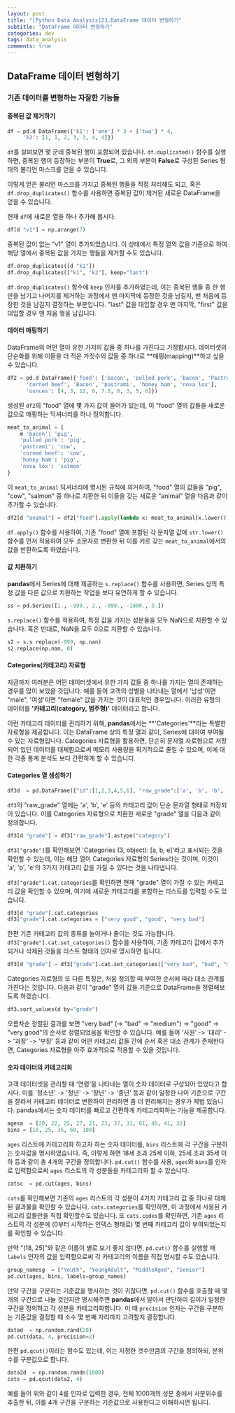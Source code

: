 ```yaml
---
layout: post
title: "[Python Data Analysis]23.DataFrame 데이터 변형하기"
subtitle: "DataFrame 데이터 변형하기"
categories: dev
tags: data_analysis
comments: true
---
```


## DataFrame 데이터 변형하기

### 기존 데이터를 변형하는 자잘한 기능들

#### 중복된 값 제거하기

```python
df = pd.d DataFrame({'k1': ['one'] * 3 + ['two'] * 4, 
     'k2': [1, 1, 2, 3, 3, 4, 4]})
```

`df`를 살펴보면 몇 군데 중복된 행이 포함되어 있습니다. `df.duplicated()` 함수를 실행하면, 중복된 행이 등장하는 부분이 **True**로, 그 외의 부분이 **False**로 구성된 Series 형태의 불리언 마스크를 얻을 수 있습니다.

이렇게 얻은 불리언 마스크를 가지고 중복된 행들을 직접 처리해도 되고, 혹은 `df.drop_duplicates()` 함수를 사용하면 중복된 값이 제거된 새로운 DataFrame을 얻을 수 있습니다.

현재 `df`에 새로운 열을 하나 추가해 봅시다.

```python
df[d "v1"] = np.arange(7)
```

중복된 값이 없는 "v1" 열이 추가되었습니다. 이 상태에서 특정 열의 값을 기준으로 하여 해당 열에서 중복된 값을 가지는 행들을 제거할 수도 있습니다.

```python
df.drop_duplicates([d "k1"])
df.drop_duplicates(["k1", "k2"], keep="last")
```

`df.drop_duplicates()` 함수에 `keep` 인자를 추가하였는데, 이는 중복된 행들 중 한 행만을 남기고 나머지를 제거하는 과정에서 맨 마지막에 등장한 것을 남길지, 맨 처음에 등장한 것을 남길지 결정하는 부분입니다. "last" 값을 대입할 경우 맨 마지막, "first" 값을 대입할 경우 맨 처음 행을 남깁니다.

#### 데이터 매핑하기

DataFrame의 어떤 열이 유한 가지의 값들 중 하나를 가진다고 가정합시다. 데이터셋의 단순화를 위해 이들을 더 적은 가짓수의 값들 중 하나로 **매핑(mapping)**하고 싶을 수 있습니다.

```python
df2 = pd.d DataFrame({'food': ['bacon', 'pulled pork', 'bacon', 'Pastrami', 
      'corned beef', 'Bacon', 'pastrami', 'honey ham', 'nova lox'],
      'ounces': [4, 3, 12, 6, 7.5, 8, 3, 5, 6]})
```

생성된 `df2`의 "food" 열에 몇 가지 값이 들어가 있는데, 이 "food" 열의 값들을 새로운 값으로 매핑하는 딕셔너리를 하나 정의합니다.

```python
meat_to_animal = { 
    m 'bacon': 'pig', 
    'pulled pork': 'pig', 
    'pastrami': 'cow', 
    'corned beef': 'cow', 
    'honey ham': 'pig', 
    'nova lox': 'salmon'
}
```

이 `meat_to_animal` 딕셔너리에 명시된 규칙에 의거하여, "food" 열의 값들을 "pig", "cow", "salmon" 중 하나로 치환한 뒤 이들을 갖는 새로운 "animal" 열을 다음과 같이 추가할 수 있습니다.

```python
df2[d "animal"] = df2["food"].apply(lambda x: meat_to_animal[x.lower()])
```

`df.apply()` 함수를 사용하여, 기존 "food" 열에 포함된 각 문자열 값에 `str.lower()` 함수를 먼저 적용하여 모두 소문자로 변환한 뒤 이를 키로 갖는 `meat_to_animal`에서의 값을 반환하도록 하였습니다.

#### 값 치환하기

**pandas**에서 Series에 대해 제공하는 `s.replace()` 함수를 사용하면, Series 상의 특정 값을 다른 값으로 치환하는 작업을 보다 유연하게 할 수 있습니다.

```python
ss = pd.Series([1., -999., 2., -999., -1000., 3.])
```

`s.replace()` 함수를 적용하여, 특정 값을 가지는 성분들을 모두 NaN으로 치환할 수 있습니다. 혹은 반대로, NaN을 모두 0으로 치환할 수 있습니다.

```python
s2 = s.s replace(-999, np.nan)
s2.replace(np.nan, 0)
```

#### Categories(카테고리) 자료형

지금까지 여러분은 어떤 데이터셋에서 유한 가지 값들 중 하나를 가지는 열이 존재하는 경우를 많이 보았을 것입니다. 예를 들어 고객의 성별을 나타내는 열에서 '남성'이면 "male", '여성'이면 "female" 값을 가지는 것이 대표적인 경우입니다. 이러한 유형의 데이터를 **'카테고리(category, 범주형)'** 데이터라고 합니다.


이런 카테고리 데이터를 관리하기 위해, **pandas**에서는 **'Categories'**라는 특별한 자료형을 제공합니다. 이는 DataFrame 상의 특정 열과 같이, Series에 대하여 부여될 수 있는 자료형입니다. Categories 자료형을 활용하면, 단순히 문자열 자료형으로 저장되어 있던 데이터를 대체함으로써 메모리 사용량을 획기적으로 줄일 수 있으며, 이에 대한 각종 통계 분석도 보다 간편하게 할 수 있습니다.

#### Categories 열 생성하기

```python
df3d  = pd.DataFrame({"id":[1,2,3,4,5,6], "raw_grade":['a', 'b', 'b', 'a', 'a', 'e']})
```

`df3`의 "raw_grade" 열에는 'a', 'b', 'e' 등의 카테고리 값이 단순 문자열 형태로 저장되어 있습니다. 이를 Categories 자료형으로 치환한 새로운 "grade" 열을 다음과 같이 정의합니다.

```python
df3[d "grade"] = df3["raw_grade"].astype("category")
```

`df3["grade"]`를 확인해보면 'Categories (3, object): [a, b, e]'라고 표시되는 것을 확인할 수 있는데, 이는 해당 열이 Categories 자료형의 Series라는 것이며, 이것이 'a', 'b', 'e'의 3가지 카테고리 값을 가질 수 있다는 것을 나타냅니다.

`df3["grade"].cat.categories`를 확인하면 현재 "grade" 열이 가질 수 있는 카테고리 값을 확인할 수 있으며, 여기에 새로운 카테고리를 포함하는 리스트를 입력할 수도 있습니다.

```python
df3[d "grade"].cat.categories
df3["grade"].cat.categories = ["very good", "good", "very bad"]
```

한편 기존 카테고리 값의 종류를 늘이거나 줄이는 것도 가능합니다. `df3["grade"].cat.set_categories()` 함수를 사용하여, 기존 카테고리 값에서 추가되거나 삭제된 것들을 리스트 형태의 인자로 명시하면 됩니다.

```python
df3[d "grade"] = df3["grade"].cat.set_categories(["very bad", "bad", "medium", "good", "very good"])
```

Categories 자료형의 또 다른 특징은, 처음 정의할 때 부여한 순서에 따라 대소 관계를 가진다는 것입니다. 다음과 같이 "grade" 열의 값을 기준으로 DataFrame을 정렬해보도록 하겠습니다.

```python
df3.sort_values(d by="grade")
```

오름차순 정렬된 결과를 보면 "very bad" (-> "bad" -> "medium") -> "good" -> "very good"의 순서로 정렬되었음을 확인할 수 있습니다. 예를 들어 '사원' -> '대리' -> '과장' -> '부장' 등과 같이 어떤 카테고리 값들 간에 순서 혹은 대소 관계가 존재한다면, Categories 자료형을 아주 효과적으로 적용할 수 있을 것입니다.

#### 숫자 데이터의 카테고리화

고객 데이터셋을 관리할 때 '연령'을 나타내는 열이 숫자 데이터로 구성되어 있었다고 합시다. 이를 '청소년' -> '청년' -> '장년' -> '중년' 등과 같이 일정한 나이 기준으로 구간을 잘라서 카테고리 데이터로 변환하여 관리하면 좀 더 편리해지는 경우가 제법 있습니다. pandas에서는 숫자 데이터를 빠르고 간편하게 카테고리화하는 기능을 제공합니다.

```python
agesa  = [20, 22, 25, 27, 21, 23, 37, 31, 61, 45, 41, 32]
bins = [18, 25, 35, 60, 100]
```

`ages` 리스트에 카테고리화 하고자 하는 숫자 데이터를, `bins` 리스트에 각 구간을 구분하는 숫자값을 명시하였습니다. 즉, 이렇게 하면 18세 초과 25세 이하, 25세 초과 35세 이하 등과 같이 총 4개의 구간을 정의합니다. `pd.cut()` 함수를 사용, `ages`와 `bins`를 인자로 입력함으로써 `ages` 리스트의 각 성분들을 카테고리화 할 수 있습니다.

```python
catsc  = pd.cut(ages, bins)
```

`cats`를 확인해보면 기존의 `ages` 리스트의 각 성분이 4가지 카테고리 값 중 하나로 대체된 결과물을 확인할 수 있습니다. `cats.categories`를 확인하면, 이 과정에서 사용된 카테고리 값들만을 직접 확인할수도 있습니다. 또 `cats.codes`를 확인하면, 기존 `ages` 리스트의 각 성분에 (0부터 시작하는 인덱스 형태로) 몇 번째 카테고리 값이 부여되었는지를 확인할 수 있습니다.

만약 "(18, 25]"와 같은 이름이 별로 보기 좋지 않다면, `pd.cut()` 함수를 실행할 때 `labels` 인자의 값을 입력함으로써 각 카테고리의 이름을 직접 명시할 수도 있습니다.

```python
group_namesg  = ["Youth", "YoungAdult", "MiddleAged", "Senior"]
pd.cut(ages, bins, labels=group_names)
```

만약 구간을 구분하는 기준값을 명시하는 것이 귀찮다면, `pd.cut()` 함수를 호출할 때 몇 개의 구간으로 나눌 것인지만 명시해주면 **pandas**에서 알아서 판단하여 길이가 일정한 구간을 정의하고 각 성분을 카테고리화합니다. 이 때 `precision` 인자는 구간을 구분하는 기준값을 결정할 때 소수 몇 번째 자리까지 고려할지 결정합니다.

```python
datad  = np.random.rand(20)
pd.cut(data, 4, precision=2)
```

한편 `pd.qcut()`이라는 함수도 있는데, 이는 지정한 갯수만큼의 구간을 정의하되, 분위수를 구분값으로 합니다.

```python
data2d  = np.random.randn(1000)
cats = pd.qcut(data2, 4)
```

예를 들어 위와 같이 4를 인자로 입력한 경우, 전체 1000개의 성분 중에서 사분위수를 추출한 뒤, 이를 4개 구간을 구분하는 기준값으로 사용한다고 이해하시면 됩니다.